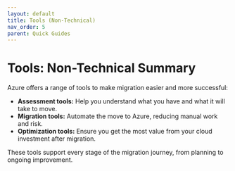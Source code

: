 ```yaml
---
layout: default
title: Tools (Non-Technical)
nav_order: 5
parent: Quick Guides
---
```


# Tools: Non-Technical Summary

Azure offers a range of tools to make migration easier and more successful:

- **Assessment tools:** Help you understand what you have and what it will take to move.
- **Migration tools:** Automate the move to Azure, reducing manual work and risk.
- **Optimization tools:** Ensure you get the most value from your cloud investment after migration.

These tools support every stage of the migration journey, from planning to ongoing improvement.
